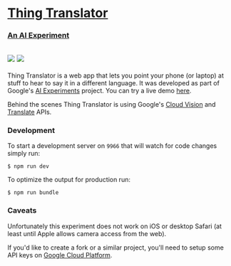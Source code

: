 # [Thing Translator](https://oxism.com/thing-translator/)
### [An AI Experiment](https://aiexperiments.withgoogle.com/)
![](https://lh3.googleusercontent.com/khbjth0AxLYjz8E74iSUkuFssohsIG5qIQ-8x0PXOieEm0wm-g98OFFS0TURr6-381CsKGI7iSxahUKm6PcyoV4rxHClvZ67UA=s640)
![](https://lh3.googleusercontent.com/9egZnC80nRDa9tMJrL079ClkeSdyfjMp0I4UQgjRFKb1uZmHM3Gdtk-q859HEBOUA2jaF64SSeQsGnrnWIkZ4iCfu0uzWg3Nfw=s640)
---

Thing Translator is a web app that lets you point your phone (or laptop) at
stuff to hear to say it in a different language. It was developed as part of
Google's [AI Experiments](https://aiexperiments.withgoogle.com/) project. You
can try a live demo [here](https://oxism.com/thing-translator/).

Behind the scenes Thing Translator is using Google's
[Cloud Vision](https://cloud.google.com/vision/) and
[Translate](https://cloud.google.com/translate/) APIs.


### Development

To start a development server on `9966` that will watch for code changes simply run:
```
$ npm run dev
```

To optimize the output for production run:
```
$ npm run bundle
```

### Caveats

Unfortunately this experiment does not work on iOS or desktop Safari (at least
until Apple allows camera access from the web).

If you'd like to create a fork or a similar project, you'll need to setup some
API keys on [Google Cloud Platform](https://cloud.google.com/).
